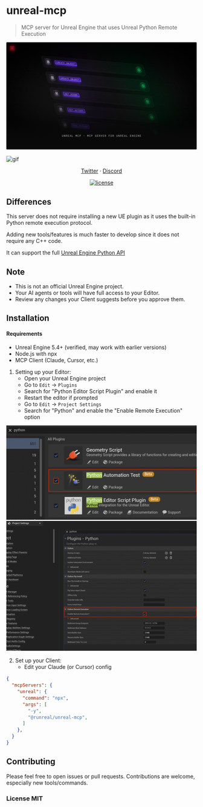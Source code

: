 # unreal-mcp
> MCP server for Unreal Engine that uses Unreal Python Remote Execution

![hero](./hero.png)

![gif](./mcp.gif)

<p align="center">
  <a href="https://x.com/runreal_dev">Twitter</a>
  ·
  <a href="https://discord.gg/6ZhWVU5W47">Discord</a>
</p>

<div align="center">
  <a href="LICENSE"><img alt="license" src="https://img.shields.io/badge/LICENSE-MIT-GREEN?style=flat-square"></a>
</div>

## Differences

This server does not require installing a new UE plugin as it uses the built-in Python remote execution protocol.

Adding new tools/features is much faster to develop since it does not require any C++ code.

It can support the full [Unreal Engine Python API](https://dev.epicgames.com/documentation/en-us/unreal-engine/python-api)


## Note

- This is not an official Unreal Engine project.
- Your AI agents or tools will have full access to your Editor.
- Review any changes your Client suggests before you approve them.

## Installation

#### Requirements
- Unreal Engine 5.4+ (verified, may work with earlier versions)
- Node.js with npx
- MCP Client (Claude, Cursor, etc.)

1. Setting up your Editor:
   - Open your Unreal Engine project
   - Go to `Edit` -> `Plugins`
   - Search for "Python Editor Script Plugin" and enable it
   - Restart the editor if prompted
   - Go to `Edit` -> `Project Settings` 
   - Search for "Python" and enable the "Enable Remote Execution" option

  ![enable plugin](./img1.png)
  ![enable remote execution](./img2.png)

2. Set up your Client:
   - Edit your Claude (or Cursor) config
```json
{
  "mcpServers": {
    "unreal": {
      "command": "npx",
      "args": [
        "-y",
        "@runreal/unreal-mcp",
      ]
    },
  }
}
```

## Contributing

Please feel free to open issues or pull requests. Contributions are welcome, especially new tools/commands.


### License MIT
